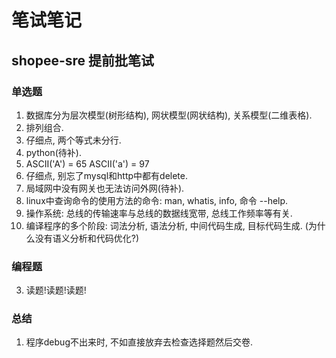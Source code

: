 # 笔试笔记

## shopee-sre 提前批笔试

### 单选题

1. 数据库分为层次模型(树形结构), 网状模型(网状结构), 关系模型(二维表格).
2. 排列组合.
4. 仔细点, 两个等式未分行.
9. python(待补).
12. ASCII('A') = 65 ASCII('a') = 97
13. 仔细点, 别忘了mysql和http中都有delete.
14. 局域网中没有网关也无法访问外网(待补).
16. linux中查询命令的使用方法的命令: man, whatis, info, 命令 --help.
17. 操作系统: 总线的传输速率与总线的数据线宽带, 总线工作频率等有关.
19. 编译程序的多个阶段: 词法分析, 语法分析, 中间代码生成, 目标代码生成. (为什么没有语义分析和代码优化?)

### 编程题

3. 读题!读题!读题!

### 总结

1. 程序debug不出来时, 不如直接放弃去检查选择题然后交卷.
